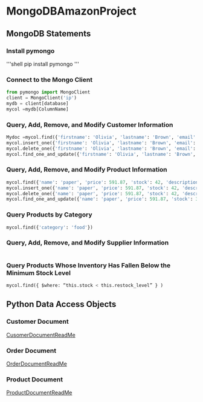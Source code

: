 # MongoDBAmazonProject

## MongoDB Statements
### Install pymongo 
'''shell
pip install pymongo
'''
### Connect to the Mongo Client
```python
from pymongo import MongoClient
client = MongoClient('ip')
mydb = client[database]
mycol =mydb[ColumnName]
```
### Query, Add, Remove, and Modify Customer Information
```python
Mydoc =mycol.find({'firstname': 'Olivia', 'lastname': 'Brown', 'email': '526@aol.com'})
mycol.insert_one({'firstname': 'Olivia', 'lastname': 'Brown', 'email': '526@aol.com'})
mycol.delete_one({'firstname': 'Olivia', 'lastname': 'Brown', 'email': '526@aol.com'})
mycol.find_one_and_update({'firstname': 'Olivia', 'lastname': 'Brown', 'email': '526@aol.com'},{“$set”:{‘firstname’:’john’},upsert=True)
```
### Query, Add, Remove, and Modify Product Information
```python
mycol.find({'name': 'paper', 'price': 591.87, 'stock': 42, 'description': 'generic description 1', 'restock_level': 3, 'category': 'food', 'sale_flag': True})
mycol.insert_one({'name': 'paper', 'price': 591.87, 'stock': 42, 'description': 'generic description 1', 'restock_level': 3, 'category': 'food', 'sale_flag': True})
mycol.delete_one({'name': 'paper', 'price': 591.87, 'stock': 42, 'description': 'generic description 1', 'restock_level': 3, 'category': 'food', 'sale_flag': True})
mycol.find_one_and_update({'name': 'paper', 'price': 591.87, 'stock': 30, 'description': 'generic description 1', 'restock_level': 3, 'category': 'food', 'sale_flag': True})
```
### Query Products by Category
```python
mycol.find({'category': 'food'})
```
### Query, Add, Remove, and Modify Supplier Information
```python

```

### Query Products Whose Inventory Has Fallen Below the Minimum Stock Level
```python
mycol.find({ $where: “this.stock < this.restock_level” } )
```
## Python Data Access Objects
### Customer Document
[CusomerDocumentReadMe](https://github.com/Dylanshapiro/MongoDBAmazonProject/blob/master/src/CustomerDocument.txt.md)                                                             
### Order Document
[OrderDocumentReadMe](https://github.com/Dylanshapiro/MongoDBAmazonProject/blob/master/src/OrderDocument.txt.md)                                                                  
### Product Document
[ProductDocumentReadMe](https://github.com/Dylanshapiro/MongoDBAmazonProject/blob/master/src/ProductDocument.txt.md)                                                                    
